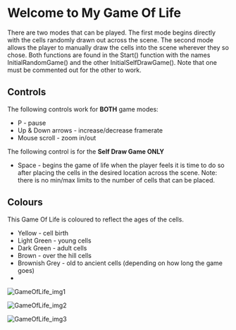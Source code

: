 # Welcome to My Game Of Life
 
 There are two modes that can be played. The first mode begins directly with the cells randomly drawn out across the scene. The second mode allows the player to manually draw the cells into the scene wherever they so chose. Both functions are found in the Start() function with the names InitialRandomGame() and the other InitialSelfDrawGame(). Note that one must be commented out for the other to work.
 
 
## Controls
 
 The following controls work for **BOTH** game modes:
 - P - pause
 - Up & Down arrows - increase/decrease framerate
 - Mouse scroll - zoom in/out
 
 The following control is for the **Self Draw Game ONLY**
- Space - begins the game of life when the player feels it is time to do so after placing the cells in the desired location across the scene. Note: there is no min/max limits to the number of cells that can be placed.
   
 ## Colours
 
 This Game Of Life is coloured to reflect the ages of the cells. 
 - Yellow - cell birth
 - Light Green - young cells
 - Dark Green - adult cells
 - Brown - over the hill cells
 - Brownish Grey - old to ancient cells (depending on how long the game goes)
 - 
![GameOfLife_img1](https://user-images.githubusercontent.com/87000871/139592745-6ed98f29-7c76-4ed7-97fb-8b5e4dfa0748.PNG)

![GameOfLife_img2](https://user-images.githubusercontent.com/87000871/139592746-af296ac2-c34b-4ab8-b275-356585480293.PNG)

![GameOfLife_img3](https://user-images.githubusercontent.com/87000871/139592748-5fd39979-9a5e-49ff-98c6-f4e71c821a3b.PNG)
